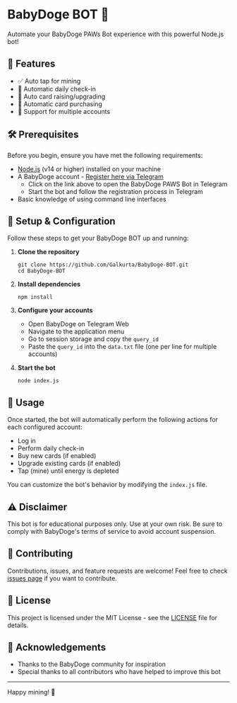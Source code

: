 # BabyDoge BOT 🐶

Automate your BabyDoge PAWs Bot experience with this powerful Node.js bot!

## 🌟 Features

- ✅ Auto tap for mining
- 📅 Automatic daily check-in
- 🎴 Auto card raising/upgrading
- 🛒 Automatic card purchasing
- 👥 Support for multiple accounts

## 🛠 Prerequisites

Before you begin, ensure you have met the following requirements:

- [Node.js](https://nodejs.org/) (v14 or higher) installed on your machine
- A BabyDoge account - [Register here via Telegram](https://t.me/BabyDogePAWS_Bot?start=r_6944804952)
  - Click on the link above to open the BabyDoge PAWS Bot in Telegram
  - Start the bot and follow the registration process in Telegram
- Basic knowledge of using command line interfaces

## 🚀 Setup & Configuration

Follow these steps to get your BabyDoge BOT up and running:

1. **Clone the repository**

   ```
   git clone https://github.com/Galkurta/BabyDoge-BOT.git
   cd BabyDoge-BOT
   ```

2. **Install dependencies**

   ```
   npm install
   ```

3. **Configure your accounts**

   - Open BabyDoge on Telegram Web
   - Navigate to the application menu
   - Go to session storage and copy the `query_id`
   - Paste the `query_id` into the `data.txt` file (one per line for multiple accounts)

4. **Start the bot**
   ```
   node index.js
   ```

## 📝 Usage

Once started, the bot will automatically perform the following actions for each configured account:

- Log in
- Perform daily check-in
- Buy new cards (if enabled)
- Upgrade existing cards (if enabled)
- Tap (mine) until energy is depleted

You can customize the bot's behavior by modifying the `index.js` file.

## ⚠️ Disclaimer

This bot is for educational purposes only. Use at your own risk. Be sure to comply with BabyDoge's terms of service to avoid account suspension.

## 🤝 Contributing

Contributions, issues, and feature requests are welcome! Feel free to check [issues page](https://github.com/Galkurta/BabyDoge-BOT/issues) if you want to contribute.

## 📜 License

This project is licensed under the MIT License - see the [LICENSE](LICENSE) file for details.

## 🙏 Acknowledgements

- Thanks to the BabyDoge community for inspiration
- Special thanks to all contributors who have helped to improve this bot

---

Happy mining! 🐾
